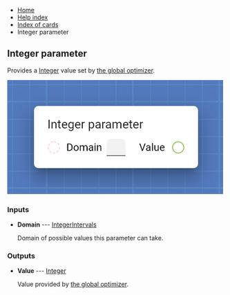 <ul class="breadcrumb">
    <li><a href="">Home</a></li>
    <li><a href="help.html">Help index</a></li>
    <li><a href="cards/">Index of cards</a></li>
    <li>Integer parameter</li>
</ul>

## Integer parameter

Provides a [Integer](types/Integer.html) value set by [the global optimizer](work_screen.html#fine-tune-parameters-automatically).

![Integer parameter](assets/img/cards/parameterInteger.png)


### Inputs


* **Domain** --- [IntegerIntervals](types/IntegerIntervals.html)

  Domain of possible values this parameter can take.





### Outputs


* **Value** --- [Integer](types/Integer.html)

  Value provided by [the global optimizer](work_screen.html#fine-tune-parameters-automatically).




